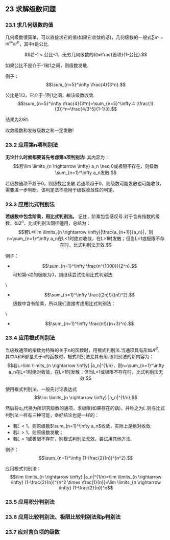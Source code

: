 ## 23 求解级数问题



### 23.1 求几何级数的值
几何级数很简单，可以直接求它的值(如果它收敛的话)，几何级数的一般式$\sum){n=m}^\infty ar^n$，其中r是公比.

$$若-1 < 公比<1，无穷几何级数的和=\frac{首项}{1-公比}.$$

如果公比不是介于-1和1之间，则级数发散.

例子：
$$\sum_{n=5}^\infty \frac{4}{3^n}.$$

公比是1/3，它介于-1到1之间，故该级数收敛.
$$\sum_{n=5}^\infty \frac{4}{3^n}=\sum_{n=5}^\infty 4 (\frac{1}{3})^n=\frac{4/3^5}{1-1/3}.$$

结果为2/81.

收敛级数和发散级数之和一定发散!
### 23.2 应用第n项判别法
**无论什么时候都要首先考虑第n项判别法!** 其内容为：
$$若\lim \limits_{n \rightarrow \infty} a_n \neq 0或极限不存在，则级数\sum_{n=1}^\infty a_n发散.$$

若级数通项不趋于0，则级数定发散.若通项趋于0，则级数可能发散也可能收敛，需要进一步判断。该判定法不能用于级数收敛性的判定。


### 23.3 应用比式判别法
**若级数中包含阶乘，用比式判别法。** 记住，阶乘包含感叹号.对于含有指数的级数，如$2^n$，比式判别法同样适用，总结为：
$$若L=\lim \limits_{n \rightarrow \infty}|\frac{a_{n+1}}{a_n}|，则n=\sum_{n=1}^\infty a_n在L<1时绝对收敛，在L>1时发散；但当L=1或极限不存在时，比式判别法无效.$$

例子：
- $$\sum_{n=1}^\infty \frac{n^{1000}}{2^n}.$$
可知第n项的极限为0，则继续尝试使用比式判别法.

\
- $$\sum_{n=1}^\infty \frac{(2n)!}{(n!)^2}.$$
级数中含有阶乘，所以我们直接考虑用比式判别法：

\
- $$\sum_{n=1}^\infty \frac{n!}{(n+3)^n}.$$



### 23.4 应用根式判别法
当级数通项的指数为特殊的关于n的函数时，用根式判别法.当通项具有形如$A^B$，其中A和B都是关于n的函数时，根式判别法尤其有用.该判别法的新内容为：
$$若L=\lim \limits_{n \rightarrow \infty} |a_n|^{1/n}，则n=\sum_{n=1}^\infty a_n在L<1时绝对收敛，在L>1时发散；但当L=1或极限不存在时，比式判别法无效.$$

使用根式判别法，一般先讨论表达式
$$\lim \limits_{n \rightarrow \infty} |a_n|^{1/n},$$

然后将$a_n$代换为所研究级数的通项，求极限(如果存在的话)，并称之为$L$.则与比式判别法一样有三种可能，幸好结论也是一样的：
- 若$L<1$，则原级数$\sum_{n=1}^\infty a_n$收敛，实际上是绝对收敛;
- 若$L>1$，则原级数发散；
- 若$L=1$或极限不存在，则根式判别法无效，尝试用其他方法.
  
例子：
$$\sum_{n=1}^\infty (1-\frac{2}{n})^{n^2}.$$

应用根式判别法：
$$\lim \limits_{n \rightarrow \infty} |a_n|^{1/n}=\lim \limits_{n \rightarrow \infty} (1-\frac{2}{n})^{n^2 \times \frac{1}{n}}=\lim \limits_{n \rightarrow \infty} (1-\frac{2}{n})^n$$


### 23.5 应用积分判别法








### 23.6 应用比较判别法、极限比较判别法和p判别法




### 23.7 应对含负项的级数


